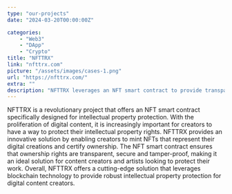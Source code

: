 ```yaml
---
type: "our-projects"
date: "2024-03-20T00:00:00Z"

categories: 
    - "Web3"
    - "DApp"
    - "Crypto"
title: "NFTTRX"
link: "nfttrx.com"
picture: "/assets/images/cases-1.png"
url: "https://nfttrx.com/"
extra: ""
description: "NFTTRX leverages an NFT smart contract to provide transparent and secure intellectual property protection, ensuring ownership rights, copy rights, and digital content protection for creators and businesses."
---
```

NFTTRX is a revolutionary project that offers an NFT smart contract specifically designed for intellectual property protection. With the proliferation of digital content, it is increasingly important for creators to have a way to protect their intellectual property rights. NFTTRX provides an innovative solution by enabling creators to mint NFTs that represent their digital creations and certify ownership. The NFT smart contract ensures that ownership rights are transparent, secure and tamper-proof, making it an ideal solution for content creators and artists looking to protect their work. Overall, NFTTRX offers a cutting-edge solution that leverages blockchain technology to provide robust intellectual property protection for digital content creators.